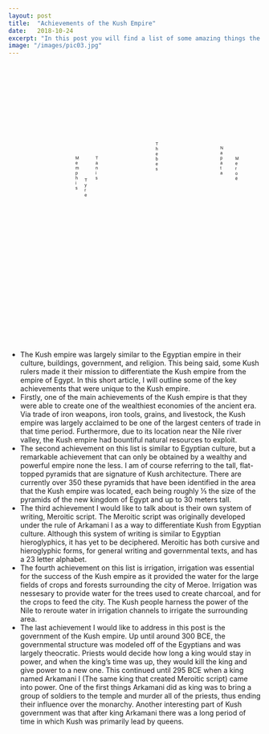 ```yaml
---
layout: post
title:  "Achievements of the Kush Empire"
date:   2018-10-24
excerpt: "In this post you will find a list of some amazing things the Kush Empire achieved!"
image: "/images/pic03.jpg"
---
```

<style>
.map {
    background: url(/wh9-kush/images/map.svg);
    background-size: cover;
    width: 500px;
    height: 570px;
    float: left;
    margin-right: 60px;
}

.map-icon {
    position: relative;
    display: inline-block;
    width: 0;
    height: 0;
}

.map-icon span {
    visibility: hidden;
    opacity: 0;
    width: 250px;
    background-color: black;
    color: #fff;
    text-align: center;
    border-radius: 6px;
    padding: 4px;
    position: absolute;
    font-size: 12px;
    z-index: 1;
    bottom: 150%;
    left: 50%;
    margin-bottom: 10px;
    margin-left: -109px;
    transition: opacity 300ms, visibility 300ms;
}

.map-icon span::after {
    content: "";
    position: absolute;
    top: 100%;
    left: 50%;
    margin-left: -5px;
    border-width: 5px;
    border-style: solid;
    border-color: black transparent transparent transparent;
}

.map-icon:hover span {
    visibility: visible;
    opacity: 0.8;
}

.map-icon.name {
    font-size: 8.43047px;
    font-family: Arial;
}
</style>
<div class="map">
  <div class="map-icon name" style="top: calc(0.39518 * 537.71106px - 31px); left: calc(0.39518 * 364.18198px - 10.5px);">Memphis</div>
  <div class="map-icon name" style="top: calc(0.39518 * 486.92026px - 31px); left: calc(0.39518 * 455.55579px - 10.5px);">Tanis</div>
  <div class="map-icon name" style="top: calc(0.39518 * 573.33038px - 31px); left: calc(0.39518 * 390.82343px - 10.5px);">Tyre</div>
  <div class="map-icon name" style="top: calc(0.39518 * 462.75903px - 31px); left: calc(0.39518 * 1064.4442px - 10.5px);">Napata</div>
  <div class="map-icon name" style="top: calc(0.39518 * 441.46796px - 31px); left: calc(0.39518 * 728.85986px - 10.5px);">Thebes</div>
  <div class="map-icon name" style="top: calc(0.39518 * 489.99945px - 31px); left: calc(0.39518 * 1120.2419px - 10.5px);">Meroë</div>
  <div class="map-icon" style="left: 220px; top: 375px;">
    <img width="32px" src="/wh9-kush/images/iron-ore.svg">
    <span>Large amounts of iron ore where located around the city of Meroe</span>
  </div>
  <div class="map-icon" style="left: 125px; top: 215px;">
    <img width="32px" src="/wh9-kush/images/statue.svg">
    <span>During the 25th dynasty of Egypt, the Kushites constructed many monuments</span>
  </div>
  <div class="map-icon" style="left: 150px; top: 385px;">
    <img width="32px" src="/wh9-kush/images/pine-tree.svg">
    <span>The Kushites used nearby forests to create charcoal to fuel their furnaces</span>
  </div>
  <div class="map-icon" style="left: 150px; top: 440px;">
    <img width="32px" src="/wh9-kush/images/pyramid.svg">
    <span>There were over 350 tall, slender, pyramids in the Kush empire</span>
  </div>
</div>

- The Kush empire was largely similar to the Egyptian empire in their culture, buildings, government, and religion. This being said, some Kush rulers made it their mission to differentiate the Kush empire from the empire of Egypt. In this short article, I will outline some of the key achievements that were unique to the Kush empire.
- Firstly, one of the main achievements of the Kush empire is that they were able to create one of the wealthiest economies of the ancient era. Via trade of iron weapons, iron tools, grains, and livestock, the Kush empire was largely acclaimed to be one of the largest centers of trade in that time period. Furthermore, due to its location near the Nile river valley, the Kush empire had bountiful natural resources to exploit.
- The second achievement on this list is similar to Egyptian culture, but a remarkable achievement that can only be obtained by a wealthy and powerful empire none the less. I am of course referring to the tall, flat-topped pyramids that are signature of Kush architecture. There are currently over 350 these pyramids that have been identified in the area that the Kush empire was located, each being roughly ⅕ the size of the pyramids of the new kingdom of Egypt and up to 30 meters tall.
- The third achievement I would like to talk about is their own system of writing, Meroitic script. The Meroitic script was originally developed under the rule of Arkamani I as a way to differentiate Kush from Egyptian culture. Although this system of writing is similar to Egyptian hieroglyphics, it has yet to be deciphered. Meroitic has both cursive and hieroglyphic forms, for general writing and governmental texts, and has a 23 letter alphabet.
- The fourth achievement on this list is irrigation, irrigation was essential for the success of the Kush empire as it provided the water for the large fields of crops and forests surrounding the city of Meroe. Irrigation was nessesary to provide water for the trees used to create charcoal, and for the crops to feed the city. The Kush people harness the power of the Nile to reroute water in irrigation channels to irrigate the surrounding area.
- The last achievement I would like to address in this post is the government of the Kush empire. Up until around 300 BCE, the governmental structure was modeled off of the Egyptians and was largely theocratic. Priests would decide how long a king would stay in power, and when the king’s time was up, they would kill the king and give power to a new one. This continued until 295 BCE when a king named Arkamani I (The same king that created Meroitic script) came into power. One of the first things Arkamani did as king was to bring a group of soldiers to the temple and murder all of the priests, thus ending their influence over the monarchy. Another interesting part of Kush government was that after king Arkamani there was a long period of time in which Kush was primarily lead by queens.
